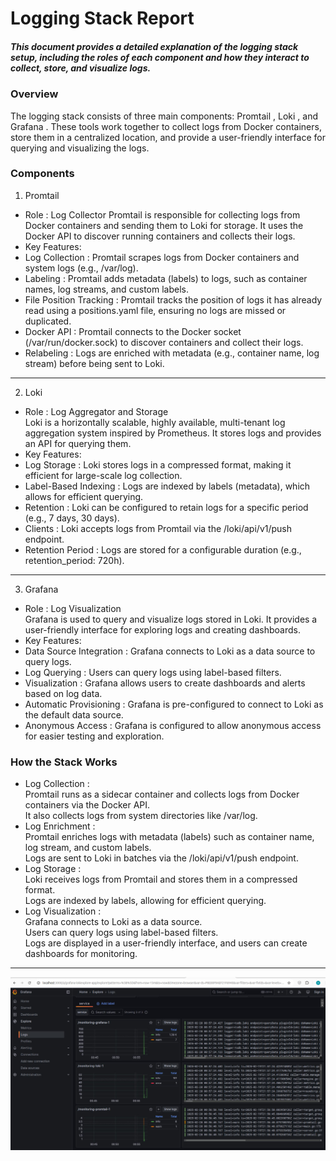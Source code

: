# Logging Stack Report
##### This document provides a detailed explanation of the logging stack setup, including the roles of each component and how they interact to collect, store, and visualize logs.

### Overview
The logging stack consists of three main components: Promtail , Loki , and Grafana . These tools work together to collect logs from Docker containers, store them in a centralized location, and provide a user-friendly interface for querying and visualizing the logs.

### Components
1. Promtail  
 - Role : Log Collector
Promtail is responsible for collecting logs from Docker containers and sending them to Loki for storage. It uses the Docker API to discover running containers and collects their logs.  
 - Key Features:  
 - Log Collection : Promtail scrapes logs from Docker containers and system logs (e.g., /var/log).  
 - Labeling : Promtail adds metadata (labels) to logs, such as container names, log streams, and custom labels.  
 - File Position Tracking : Promtail tracks the position of logs it has already read using a positions.yaml file, ensuring no logs are missed or duplicated.  
 - Docker API : Promtail connects to the Docker socket (/var/run/docker.sock) to discover containers and collect their logs.  
 - Relabeling : Logs are enriched with metadata (e.g., container name, log stream) before being sent to Loki.

---

2. Loki  
 - Role : Log Aggregator and Storage  
Loki is a horizontally scalable, highly available, multi-tenant log aggregation system inspired by Prometheus. It stores logs and provides an API for querying them.  
 - Key Features:
 - Log Storage : Loki stores logs in a compressed format, making it efficient for large-scale log collection.
 - Label-Based Indexing : Logs are indexed by labels (metadata), which allows for efficient querying.
 - Retention : Loki can be configured to retain logs for a specific period (e.g., 7 days, 30 days).
 - Clients : Loki accepts logs from Promtail via the /loki/api/v1/push endpoint.
 - Retention Period : Logs are stored for a configurable duration (e.g., retention_period: 720h).

---

3. Grafana  
 - Role : Log Visualization  
Grafana is used to query and visualize logs stored in Loki. It provides a user-friendly interface for exploring logs and creating dashboards.  
 - Key Features:  
 - Data Source Integration : Grafana connects to Loki as a data source to query logs.  
 - Log Querying : Users can query logs using label-based filters.  
 - Visualization : Grafana allows users to create dashboards and alerts based on log data.  
 - Automatic Provisioning : Grafana is pre-configured to connect to Loki as the default data source.  
 - Anonymous Access : Grafana is configured to allow anonymous access for easier testing and exploration.

### How the Stack Works  
 - Log Collection :  
Promtail runs as a sidecar container and collects logs from Docker containers via the Docker API.  
It also collects logs from system directories like /var/log.  
 - Log Enrichment :  
Promtail enriches logs with metadata (labels) such as container name, log stream, and custom labels.  
Logs are sent to Loki in batches via the /loki/api/v1/push endpoint.  
 - Log Storage :  
Loki receives logs from Promtail and stores them in a compressed format.  
Logs are indexed by labels, allowing for efficient querying.  
 - Log Visualization :  
Grafana connects to Loki as a data source.  
Users can query logs using label-based filters.  
Logs are displayed in a user-friendly interface, and users can create dashboards for monitoring.

---

![image](https://github.com/UTKANOS-RIBA/S25-core-course-labs/blob/Lab7/monitoring/image.png)
